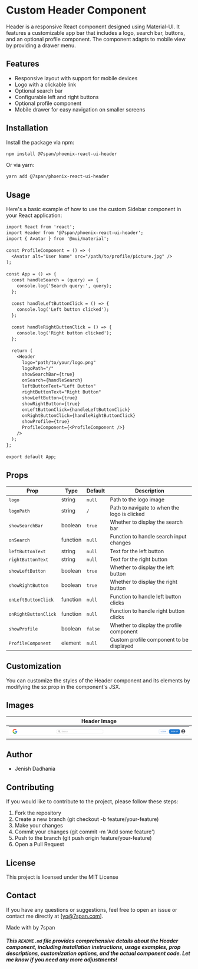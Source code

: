 # Custom Header Component

Header is a responsive React component designed using Material-UI. It features a customizable app bar that includes a logo, search bar, buttons, and an optional profile component. The component adapts to mobile view by providing a drawer menu.


## Features

- Responsive layout with support for mobile devices
- Logo with a clickable link
- Optional search bar
- Configurable left and right buttons
- Optional profile component
- Mobile drawer for easy navigation on smaller screens
## Installation

Install the package via npm:

```bash
npm install @7span/phoenix-react-ui-header
```

Or via yarn:
```bash
yarn add @7span/phoenix-react-ui-header
```

## Usage
Here's a basic example of how to use the custom Sidebar component in your React application:

```
import React from 'react';
import Header from '@7span/phoenix-react-ui-header';
import { Avatar } from '@mui/material';

const ProfileComponent = () => (
  <Avatar alt="User Name" src="/path/to/profile/picture.jpg" />
);

const App = () => {
  const handleSearch = (query) => {
    console.log('Search query:', query);
  };

  const handleLeftButtonClick = () => {
    console.log('Left button clicked');
  };

  const handleRightButtonClick = () => {
    console.log('Right button clicked');
  };

  return (
    <Header
      logo="path/to/your/logo.png"
      logoPath="/"
      showSearchBar={true}
      onSearch={handleSearch}
      leftButtonText="Left Button"
      rightButtonText="Right Button"
      showLeftButton={true}
      showRightButton={true}
      onLeftButtonClick={handleLeftButtonClick}
      onRightButtonClick={handleRightButtonClick}
      showProfile={true}
      ProfileComponent={<ProfileComponent />}
    />
  );
};

export default App;

```

## Props

| Prop                | Type      | Default | Description                                           |
|---------------------|-----------|---------|-------------------------------------------------------|
| `logo`              | string    | `null`  | Path to the logo image                                |
| `logoPath`          | string    | `/`     | Path to navigate to when the logo is clicked          |
| `showSearchBar`     | boolean   | `true`  | Whether to display the search bar                     |
| `onSearch`          | function  | `null`  | Function to handle search input changes               |
| `leftButtonText`    | string    | `null`  | Text for the left button                              |
| `rightButtonText`   | string    | `null`  | Text for the right button                             |
| `showLeftButton`    | boolean   | `true`  | Whether to display the left button                    |
| `showRightButton`   | boolean   | `true`  | Whether to display the right button                   |
| `onLeftButtonClick` | function  | `null`  | Function to handle left button clicks                 |
| `onRightButtonClick`| function  | `null`  | Function to handle right button clicks                |
| `showProfile`       | boolean   | `false` | Whether to display the profile component              |
| `ProfileComponent`  | element   | `null`  | Custom profile component to be displayed              |


## Customization
You can customize the styles of the Header component and its elements by modifying the sx prop in the component's JSX.

## Images
| Header Image |
|:-:|
|![Sidebar Image](https://github.com/akshay-7span/react-component-library/blob/VS-237/Header/Header.png)


## Author
- Jenish Dadhania

## Contributing
If you would like to contribute to the project, please follow these steps:
1. Fork the repository
2. Create a new branch (git checkout -b feature/your-feature)
3. Make your changes
4. Commit your changes (git commit -m 'Add some feature')
5. Push to the branch (git push origin feature/your-feature)
6. Open a Pull Request


## License
This project is licensed under the MIT License

## Contact
If you have any questions or suggestions, feel free to open an issue or contact me directly at [yo@7span.com].


Made with by 7span
##### This `README.md` file provides comprehensive details about the Header component, including installation instructions, usage examples, prop descriptions, customization options, and the actual component code. Let me know if you need any more adjustments!


